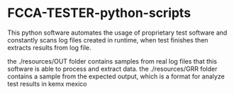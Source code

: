 # FCCA-TESTER-python-scripts
This python software automates the usage of proprietary test software and constantly scans log files created in runtime, when test finishes then extracts results from log file.

the ./resources/OUT folder contains samples from real log files that this software is able to process and extract data.
the ./resources/GRR folder contains a sample from the expected output, which is a format for analyze test results in kemx mexico

